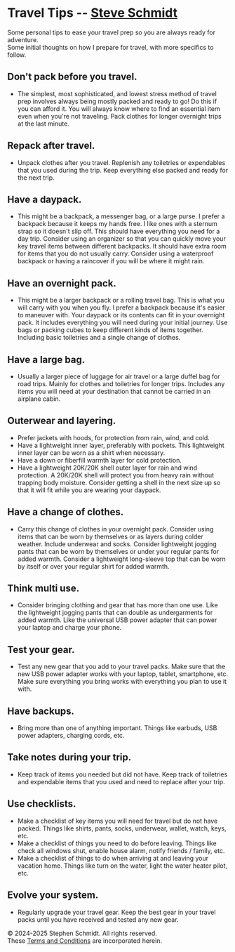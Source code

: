 
# Travel Tips -- [Steve Schmidt](/)

Some personal tips to ease your travel prep so you are always ready for adventure.<br />
Some initial thoughts on how I prepare for travel, with more specifics to follow.

## Don't pack before you travel.
- The simplest, most sophisticated, and lowest stress method of travel prep involves always being mostly packed and ready to go!
    Do this if you can afford it.
    You will always know where to find an essential item even when you're not traveling.
    Pack clothes for longer overnight trips at the last minute.

## Repack after travel.
- Unpack clothes after you travel.
    Replenish any toiletries or expendables that you used during the trip.
    Keep everything else packed and ready for the next trip.

## Have a daypack.
- This might be a backpack, a messenger bag, or a large purse.
    I prefer a backpack because it keeps my hands free.
    I like ones with a sternum strap so it doesn't slip off.
    This should have everything you need for a day trip.
    Consider using an organizer so that you can quickly move your key travel items between different backpacks.
    It should have extra room for items that you do not usually carry.
    Consider using a waterproof backpack or having a raincover if you will be where it might rain.

## Have an overnight pack.
- This might be a larger backpack or a rolling travel bag.
    This is what you will carry with you when you fly.
    I prefer a backpack because it's easier to maneuver with.
    Your daypack or its contents can fit in your overnight pack.
    It includes everything you will need during your initial journey.
    Use bags or packing cubes to keep different kinds of items together.
    Including basic toiletries and a single change of clothes.

## Have a large bag.
- Usually a larger piece of luggage for air travel or a large duffel bag for road trips.
    Mainly for clothes and toiletries for longer trips.
    Includes any items you will need at your destination that cannot be carried in an airplane cabin.

## Outerwear and layering.
- Prefer jackets with hoods, for protection from rain, wind, and cold.
- Have a lightweight inner layer, preferably with pockets.
    This lightweight inner layer can be worn as a shirt when necessary.
- Have a down or fiberfill warmth layer for cold protection.
- Have a lightweight 20K/20K shell outer layer for rain and wind protection.
    A 20K/20K shell will protect you from heavy rain without trapping body moisture.
    Consider getting a shell in the next size up so that it will fit while you are wearing your daypack.

## Have a change of clothes.
- Carry this change of clothes in your overnight pack.
    Consider using items that can be worn by themselves or as layers during colder weather.
    Include underwear and socks.
    Consider lightweight jogging pants that can be worn by themselves or under your regular pants for added warmth.
    Consider a lightweight long-sleeve top that can be worn by itself or over your regular shirt for added warmth.

## Think multi use.
- Consider bringing clothing and gear that has more than one use.
    Like the lightweight jogging pants that can double as undergarments for added warmth.
    Like the universal USB power adapter that can power your laptop and charge your phone.

## Test your gear.
- Test any new gear that you add to your travel packs.
    Make sure that the new USB power adapter works with your laptop, tablet, smartphone, etc.
    Make sure everything you bring works with everything you plan to use it with.

## Have backups.
- Bring more than one of anything important.
    Things like earbuds, USB power adapters, charging cords, etc.

## Take notes during your trip.
- Keep track of items you needed but did not have.
    Keep track of toiletries and expendable items that you used and need to replace after your trip.

## Use checklists.
- Make a checklist of key items you will need for travel but do not have packed.
    Things like shirts, pants, socks, underwear, wallet, watch, keys, etc.
- Make a checklist of things you need to do before leaving.
    Things like check all windows shut, enable house alarm, notify friends / family, etc.
- Make a checklist of things to do when arriving at and leaving your vacation home.
    Things like turn on the water, light the water heater pilot, etc.

## Evolve your system.
- Regularly upgrade your travel gear.
    Keep the best gear in your travel packs until you have received and tested any new gear.

<!--

# Unorganized Topics to Expand Upon

- List of Essential travel items.
- Modularity.
- Compactness.
- Weigh items.
- Vehicle organizer.
- Food & water.
- Books: Trucker atlas.
- Different seasons.
- TSA carry on / checked items list.
- Optional packs.
- Optional items.
- Road trips.
- Vehicle prep.
- Cycle expendable items.
- Prefer jackets with zippered pockets.
- Eat when you can.
- Sleep when you can.
- Emergency outfit.
- Things to avoid in jackets: heavy, water absorbing.

-->

© 2024-2025 Stephen Schmidt.  All rights reserved.
<br />These [Terms and Conditions](/terms-and-conditions) are incorporated herein.
